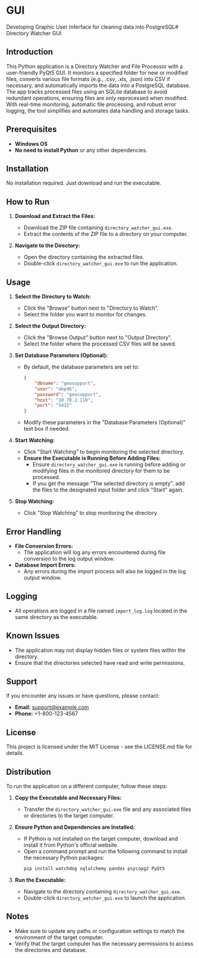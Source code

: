 # GUI
 Developing Graphic User Inferface for cleaning data into PostgreSQL# Directory Watcher GUI

## Introduction
This Python application is a Directory Watcher and File Processor with a user-friendly PyQt5 GUI. It monitors a specified folder for new or modified files, converts various file formats (e.g., .csv, .xls, .json) into CSV if necessary, and automatically imports the data into a PostgreSQL database. The app tracks processed files using an SQLite database to avoid redundant operations, ensuring files are only reprocessed when modified. With real-time monitoring, automatic file processing, and robust error logging, the tool simplifies and automates data handling and storage tasks.

## Prerequisites
- **Windows OS**
- **No need to install Python** or any other dependencies.

## Installation
No installation required. Just download and run the executable.

## How to Run
1. **Download and Extract the Files:**
   - Download the ZIP file containing `directory_watcher_gui.exe`.
   - Extract the contents of the ZIP file to a directory on your computer.

2. **Navigate to the Directory:**
   - Open the directory containing the extracted files.
   - Double-click `directory_watcher_gui.exe` to run the application.

## Usage
1. **Select the Directory to Watch:**
   - Click the "Browse" button next to "Directory to Watch".
   - Select the folder you want to monitor for changes.

2. **Select the Output Directory:**
   - Click the "Browse Output" button next to "Output Directory".
   - Select the folder where the processed CSV files will be saved.

3. **Set Database Parameters (Optional):**
   - By default, the database parameters are set to:
     ```json
     {
         "dbname": "geosupport",
         "user": "obpdb",
         "password": "geosupport",
         "host": "10.70.2.110",
         "port": "5432"
     }
     ```
   - Modify these parameters in the "Database Parameters (Optional)" text box if needed.

4. **Start Watching:**
   - Click "Start Watching" to begin monitoring the selected directory.
   - **Ensure the Executable is Running Before Adding Files:**
     - Ensure `directory_watcher_gui.exe` is running before adding or modifying files in the monitored directory for them to be processed.
     - If you get the message "The selected directory is empty", add the files to the designated input folder and click "Start" again.

5. **Stop Watching:**
   - Click "Stop Watching" to stop monitoring the directory.

## Error Handling
- **File Conversion Errors:**
  - The application will log any errors encountered during file conversion to the log output window.
- **Database Import Errors:**
  - Any errors during the import process will also be logged in the log output window.

## Logging
- All operations are logged in a file named `import_log.log` located in the same directory as the executable.

## Known Issues
- The application may not display hidden files or system files within the directory.
- Ensure that the directories selected have read and write permissions.

## Support
If you encounter any issues or have questions, please contact:

- **Email:** support@example.com
- **Phone:** +1-800-123-4567

## License
This project is licensed under the MIT License - see the LICENSE.md file for details.

## Distribution
To run the application on a different computer, follow these steps:

1. **Copy the Executable and Necessary Files:**
   - Transfer the `directory_watcher_gui.exe` file and any associated files or directories to the target computer.

2. **Ensure Python and Dependencies are Installed:**
   - If Python is not installed on the target computer, download and install it from Python's official website.
   - Open a command prompt and run the following command to install the necessary Python packages:
     ```sh
     pip install watchdog sqlalchemy pandas psycopg2 PyQt5
     ```

3. **Run the Executable:**
   - Navigate to the directory containing `directory_watcher_gui.exe`.
   - Double-click `directory_watcher_gui.exe` to launch the application.

## Notes
- Make sure to update any paths or configuration settings to match the environment of the target computer.
- Verify that the target computer has the necessary permissions to access the directories and database.
